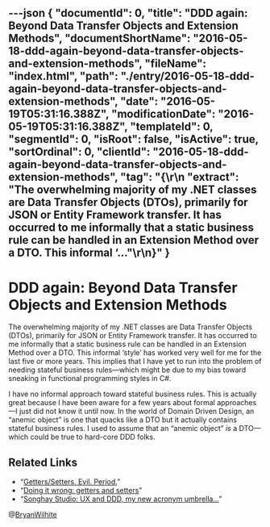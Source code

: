 ---json
{
  "documentId": 0,
  "title": "DDD again: Beyond Data Transfer Objects and Extension Methods",
  "documentShortName": "2016-05-18-ddd-again-beyond-data-transfer-objects-and-extension-methods",
  "fileName": "index.html",
  "path": "./entry/2016-05-18-ddd-again-beyond-data-transfer-objects-and-extension-methods",
  "date": "2016-05-19T05:31:16.388Z",
  "modificationDate": "2016-05-19T05:31:16.388Z",
  "templateId": 0,
  "segmentId": 0,
  "isRoot": false,
  "isActive": true,
  "sortOrdinal": 0,
  "clientId": "2016-05-18-ddd-again-beyond-data-transfer-objects-and-extension-methods",
  "tag": "{\r\n  \"extract\": \"The overwhelming majority of my .NET classes are Data Transfer Objects (DTOs), primarily for JSON or Entity Framework transfer. It has occurred to me informally that a static business rule can be handled in an Extension Method over a DTO. This informal ‘...\"\r\n}"
}
---

# DDD again: Beyond Data Transfer Objects and Extension Methods

The overwhelming majority of my .NET classes are Data Transfer Objects (DTOs), primarily for JSON or Entity Framework transfer. It has occurred to me informally that a static business rule can be handled in an Extension Method over a DTO. This informal ‘style’ has worked very well for me for the last five or more years. This implies that I have yet to run into the problem of needing stateful business rules—which might be due to my bias toward sneaking in functional programming styles in C#.

I have no informal approach toward stateful business rules. This is actually great because I have been aware for a few years about formal approaches—I just did not know it until now. In the world of Domain Driven Design, an “anemic object” is one that quacks like a DTO but it actually contains stateful business rules. I used to assume that an “anemic object” *is* a DTO—which could be true to hard-core DDD folks.

## Related Links

* “[Getters/Setters. Evil. Period.](http://www.yegor256.com/2014/09/16/getters-and-setters-are-evil.html)”
* “[Doing it wrong: getters and setters](http://typicalprogrammer.com/doing-it-wrong-getters-and-setters/)”
* “[Songhay Studio: UX and DDD, my new acronym umbrella…](http://songhayblog.azurewebsites.net/entry/songhay-studio-ux-and-ddd-my-new-acronym-umbrella)”

@[BryanWilhite](https://twitter.com/BryanWilhite)
